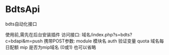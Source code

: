 # BdtsApi
bdts自动化接口

使用前,需先在后台安装插件
访问接口:
域名/index.php?s=bdts?c=bdapi&m=push
携带POST参数:
module  模块名
auth    验证变量
quota   域名每日配额
mip     是否为mip域名 (0或1) 也可以省略
